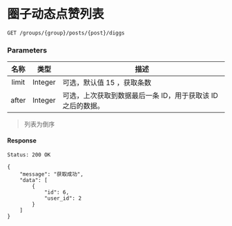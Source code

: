 # 圈子动态点赞列表

```
GET /groups/{group}/posts/{post}/diggs
```

### Parameters

| 名称 | 类型 | 描述 |
|:----:|:----:|----|
| limit | Integer | 可选，默认值 15 ，获取条数 |
| after | Integer | 可选，上次获取到数据最后一条 ID，用于获取该 ID 之后的数据。 |

> 列表为倒序

#### Response

```
Status: 200 OK
```
```json5
{
    "message": "获取成功",
    "data": [
        {
            "id": 6,
            "user_id": 2
        }
    ]
}
```

